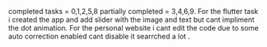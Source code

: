 completed tasks = 0,1,2,5,8 partially completed = 3,4,6,9. 
For the flutter task i created the app and add slider with the image and text but cant impliment the dot animation. 
For the personal website i cant edit the code due to some auto correction enabled cant disable it searrched a lot .
